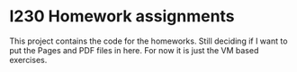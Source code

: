 # I230 Homework assignments
This project contains the code for the homeworks. Still deciding if I want to put the Pages and PDF files in here.
For now it is just the VM based exercises.

